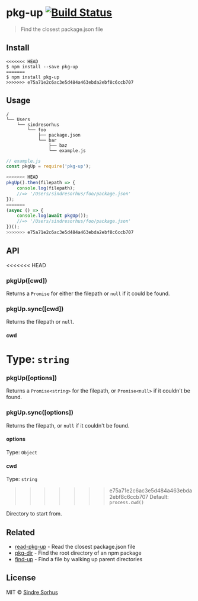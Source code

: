 # pkg-up [![Build Status](https://travis-ci.org/sindresorhus/pkg-up.svg?branch=master)](https://travis-ci.org/sindresorhus/pkg-up)

> Find the closest package.json file


## Install

```
<<<<<<< HEAD
$ npm install --save pkg-up
=======
$ npm install pkg-up
>>>>>>> e75a71e2c6ac3e5d484a463ebda2ebf8c6ccb707
```


## Usage

```
/
└── Users
    └── sindresorhus
        └── foo
            ├── package.json
            └── bar
                ├── baz
                └── example.js
```

```js
// example.js
const pkgUp = require('pkg-up');

<<<<<<< HEAD
pkgUp().then(filepath => {
	console.log(filepath);
	//=> '/Users/sindresorhus/foo/package.json'
});
=======
(async () => {
	console.log(await pkgUp());
	//=> '/Users/sindresorhus/foo/package.json'
})();
>>>>>>> e75a71e2c6ac3e5d484a463ebda2ebf8c6ccb707
```


## API

<<<<<<< HEAD
### pkgUp([cwd])

Returns a `Promise` for either the filepath or `null` if it could be found.

### pkgUp.sync([cwd])

Returns the filepath or `null`.

#### cwd

Type: `string`
=======
### pkgUp([options])

Returns a `Promise<string>` for the filepath, or `Promise<null>` if it couldn't be found.

### pkgUp.sync([options])

Returns the filepath, or `null` if it couldn't be found.

#### options

Type: `Object`

#### cwd

Type: `string`<br>
>>>>>>> e75a71e2c6ac3e5d484a463ebda2ebf8c6ccb707
Default: `process.cwd()`

Directory to start from.


## Related

- [read-pkg-up](https://github.com/sindresorhus/read-pkg-up) - Read the closest package.json file
- [pkg-dir](https://github.com/sindresorhus/pkg-dir) - Find the root directory of an npm package
- [find-up](https://github.com/sindresorhus/find-up) - Find a file by walking up parent directories


## License

MIT © [Sindre Sorhus](https://sindresorhus.com)
